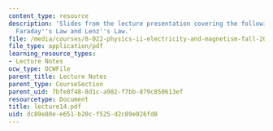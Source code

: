 ```yaml
---
content_type: resource
description: 'Slides from the lecture presentation covering the following topics:
  Faraday''s Law and Lenz''s Law.'
file: /media/courses/8-022-physics-ii-electricity-and-magnetism-fall-2004/dc89e80ee651b20cf525d2c89e026fd8_lecture14.pdf
file_type: application/pdf
learning_resource_types:
- Lecture Notes
ocw_type: OCWFile
parent_title: Lecture Notes
parent_type: CourseSection
parent_uid: 7bfe8f48-8d1c-a982-f7bb-879c850613ef
resourcetype: Document
title: lecture14.pdf
uid: dc89e80e-e651-b20c-f525-d2c89e026fd8
---
```

